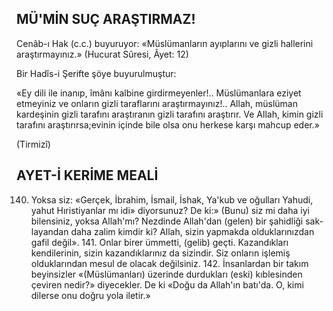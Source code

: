 ## MÜ'MİN SUÇ ARAŞTIRMAZ!

Cenâb-ı Hak (c.c.) buyuruyor: «Müslü­manların ayıplarını ve gizli hallerini araştırmayınız.» (Hucurat Sûresi, Âyet: 12)

Bir Hadîs-i Şerifte şöye buyurulmuştur:

«Ey dili ile inanıp, îmânı kalbine girdirmeyenler!.. Müslümanlara eziyet etmeyiniz ve onların gizli taraflarını araştırmayınız!.. Allah, müslüman kardeşinin gizli tarafını araştıranın gizli tarafını araştırır. Ve Allah, kimin gizli ta­rafını araştırırsa;evinin içinde bile olsa onu herkese karşı mahcup eder.»

(Tirmizî)

## AYET-İ KERİME MEALİ

140. Yoksa siz: «Gerçek, İbrahim, İsmail, İshak, Ya'kub ve oğulları Yahudi, yahut Hıristiyanlar mı idi» diyorsunuz? De ki:» (Bunu) siz mi daha iyi bilensiniz, yoksa Allah'mı? Nezdinde Allah'dan (gelen) bir şahidliği sak­layandan daha zalim kimdir ki? Allah, sizin yapmakda olduklarınızdan gafil değil». 141. Onlar birer ümmetti, (gelib) geçti. Kazan­dıkları kendilerinin, sizin kazandıklarınız da si­zindir. Siz onların işlemiş olduklarından me­sul de olacak değilsiniz. 142. İnsanlardan bir takım beyinsizler «(Müslümanları) üzerinde durdukları (eski) kıblesinden çeviren nedir?» diyecekler. De ki «Doğu da Allah'ın batı'da. O, kimi dilerse onu doğru yola iletir.»

